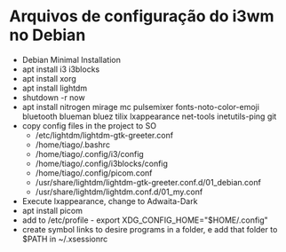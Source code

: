 # Arquivos de configuração do i3wm no Debian

- Debian Minimal Installation
- apt install i3 i3blocks
- apt install xorg
- apt install lightdm
- shutdown -r now
- apt install nitrogen mirage mc pulsemixer fonts-noto-color-emoji bluetooth blueman bluez tilix lxappearance net-tools inetutils-ping git
- copy config files in the project to SO
    - /etc/lightdm/lightdm-gtk-greeter.conf
    - /home/tiago/.bashrc
    - /home/tiago/.config/i3/config
    - /home/tiago/.config/i3blocks/config
    - /home/tiago/.config/picom.conf
    - /usr/share/lightdm/lightdm-gtk-greeter.conf.d/01_debian.conf
    - /usr/share/lightdm/lightdm.conf.d/01_my.conf
- Execute lxappearance, change to Adwaita-Dark
- apt install picom
- add to /etc/profile - export XDG_CONFIG_HOME="$HOME/.config"
- create symbol links to desire programs in a folder, e add that folder to $PATH in ~/.xsessionrc
